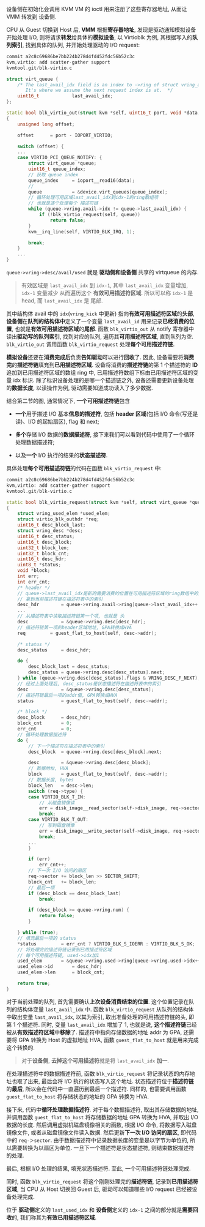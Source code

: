 
设备侧在初始化会调用 KVM VM 的 ioctl 用来注册了这些寄存器地址, 从而让 VMM 转发到 设备侧.

CPU 从 Guest 切换到 Host 后, **VMM** 根据**寄存器地址**, 发现是驱动通知模拟设备开始处理 I/O, 则将请求**转发**给具体的**模拟设备**, 以 Virtioblk 为例, 其根据写入的**队列索引**, 找到具体的队列, 并开始处理驱动的 I/O request:

```cpp
commit a2c8c69686be7bb224b278d4fd452fdc56b52c3c
kvm,virtio: add scatter-gather support
kvmtool.git/blk-virtio.c

struct virt_queue {
	/* The last_avail_idx field is an index to ->ring of struct vring_avail.
	   It's where we assume the next request index is at.  */
	uint16_t			last_avail_idx;
};

static bool blk_virtio_out(struct kvm *self, uint16_t port, void *data, int size, uint32_t count)
{
	unsigned long offset;

	offset		= port - IOPORT_VIRTIO;

	switch (offset) {
    ...
	case VIRTIO_PCI_QUEUE_NOTIFY: {
		struct virt_queue *queue;
		uint16_t queue_index;
        // 获取 queue index
		queue_index		= ioport__read16(data);
        // 
		queue			= &device.virt_queues[queue_index];
        // 循环处理可用区域last_avail_idx到idx-1的ring数组项
        // 也就是逐个处理每个 描述符链
		while (queue->vring.avail->idx != queue->last_avail_idx) {
			if (!blk_virtio_request(self, queue))
				return false;
		}
		kvm__irq_line(self, VIRTIO_BLK_IRQ, 1);

		break;
	}
    ...
}
```

`queue->vring->desc/avail/used` 就是 **驱动侧和设备侧** 共享的 virtqueue 的内存.

> 有效区域是 `last_avail_idx` 到 `idx-1`, 其中 `last_avail_idx` 变量增加, `idx-1` 变量减少 从而遍历这个 **有效可用描述符区域**. 所以可以称 `idx-1` 是 head, 而 `last_avail_idx` 是 尾部.

其中结构体 avail 中的 `idx`(`vring_kick` 中更新) 指向**有效可用描述符区域**的**头部**, **设备侧**在**队列的结构体中**定义了一个变量 `last_avail_id` 用来记录**已经消费的位置**, 也就是**有效可用描述符区域**的**尾部**. 函数 `blk_virtio_out` 从 notify 寄存器中读出**驱动写的队列索引**, 找到对应的队列, 遍历其**可用描述符区域**, 直到队列为空. `blk_virtio_out` 调用函数 `blk_virtio_request` 处理**每个可用描述符链**.

**模拟设备**还要在**消费完成后**负责**告知驱动**可以进行**回收**了. 因此, 设备需要将**消费完**的**描述符链**填充到**已用描述符区域**. 设备将消费的**描述符链**的第 1 个描述符的 **ID** 追加到已用描述符区域的数组 ring 中, 已用描述符数组下标由已用描述符区域的变量 idx 标识. 除了标识设备处理的是哪一个描述链之外, 设备还需要更新设备处理的**数据长度**, 以读操作为例, 驱动需要知道成功读入了多少数据.

结合第二节的图, 通常情况下, **一个可用描述符链**包含

* **一个**用于描述 I/O 基本**信息的描述符**, 包括 **header 区域**(包括 I/O 命令(写还是读)、I/O 的起始扇区), flag 和 next;

* **多个**存储 I/O 数据的**数据描述符**, 接下来我们可以看到代码中使用了一个循环处理数据描述符;

* 以及**一个** I/O 执行的结果的**状态描述符**.

具体处理**每个可用描述符链**的代码在函数 `blk_virtio_request` 中:

```cpp
commit a2c8c69686be7bb224b278d4fd452fdc56b52c3c
kvm,virtio: add scatter-gather support
kvmtool.git/blk-virtio.c

static bool blk_virtio_request(struct kvm *self, struct virt_queue *queue)
{
	struct vring_used_elem *used_elem;
	struct virtio_blk_outhdr *req;
	uint16_t desc_block_last;
	struct vring_desc *desc;
	uint16_t desc_status;
	uint16_t desc_block;
	uint32_t block_len;
	uint32_t block_cnt;
	uint16_t desc_hdr;
	uint8_t *status;
	void *block;
	int err;
	int err_cnt;
	/* header */
    // queue->last_avail_idx是新的需要消费的位置在可用描述符区域的ring数组中的索引
    // 拿到当前描述符链在描述符表中的索引
	desc_hdr		= queue->vring.avail->ring[queue->last_avail_idx++ % queue->vring.num];
    ...
    // 从描述符表中读取描述符链第一个项, 也就是 头
    desc			= &queue->vring.desc[desc_hdr];
    // 描述符链第一项的header区域地址, GPA转换成HVA
	req			= guest_flat_to_host(self, desc->addr);

	/* status */
	desc_status		= desc_hdr;

	do {
		desc_block_last	= desc_status;
		desc_status	= queue->vring.desc[desc_status].next;
	} while (queue->vring.desc[desc_status].flags & VRING_DESC_F_NEXT);
    // 经过上面处理后, desc_status是状态描述符在描述符表中的索引
	desc			= &queue->vring.desc[desc_status];
    // 描述符链最后一项的addr值, GPA转换成HVA
	status			= guest_flat_to_host(self, desc->addr);

	/* block */
	desc_block		= desc_hdr;
	block_cnt		= 0;
	err_cnt			= 0;
    // 循环处理数据描述符
	do {
        // 下一个描述符在描述符表中的索引
		desc_block	= queue->vring.desc[desc_block].next;

		desc		= &queue->vring.desc[desc_block];
        // 数据地址, HVA
		block		= guest_flat_to_host(self, desc->addr);
        // 数据长度, bytes
		block_len	= desc->len;
		switch (req->type) {
		case VIRTIO_BLK_T_IN:
            // 从磁盘镜像读
			err	= disk_image__read_sector(self->disk_image, req->sector, block, block_len);
			break;
		case VIRTIO_BLK_T_OUT:
            // 写到磁盘镜像
			err	= disk_image__write_sector(self->disk_image, req->sector, block, block_len);
			break;
		...
		}

		if (err)
			err_cnt++;
        // 下一次 I/O 访问的扇区
		req->sector	+= block_len >> SECTOR_SHIFT;
		block_cnt	+= block_len;
        // 最后一项
		if (desc_block == desc_block_last)
			break;

		if (desc_block >= queue->vring.num) {
			return false;
		}

	} while (true);
    // 填充最后一项的 status
	*status			= err_cnt ? VIRTIO_BLK_S_IOERR : VIRTIO_BLK_S_OK;
    // 将处理完的描述符链记录到已用描述符区域
    // 每个可用描述符链, used->idx加1
	used_elem		= &queue->vring.used->ring[queue->vring.used->idx++ % queue->vring.num];
	used_elem->id		= desc_hdr;
	used_elem->len		= block_cnt;

	return true;
}
```

对于当前处理的队列, 首先需要确认**上次设备消费结束的位置**. 这个位置记录在队列的结构体变量 `last_avail_idx` 中. 函数 `blk_virtio_request` 从队列的结构体中取出变量 `last_avail_idx`, 以其为索引, 取出准备处理的可用描述符链的头, 即第 1 个描述符. 同时, 变量 `last_avail_idx` 增加了 1, 也就是说, **这个描述符链**已经被从**有效描述符区域**中**移除**了. 描述符中指向存储数据的地址 addr 为 GPA, 还需要将 GPA 转换为 Host 的虚拟地址 HVA, 函数 `guest_flat_to_host` 就是用来完成这个转换的.

> 对于**设备侧**, **去掉这个可用描述符**就是将 `last_avail_idx` **加一**.

在处理描述符中的数据描述符前, 函数 `blk_virtio_request` 将记录状态的内存地址也取了出来, 最后会将 I/O 执行的状态写入这个地址. 状态描述符位于**描述符链**的**最后**, 所以会在代码中一直遍历到最后一个描述符. 同样的, 也需要调用函数 `guest_flat_to_host` 将存储状态的地址的 GPA 转换为 HVA.

接下来, 代码中**循环处理数据描述符**. 对于每个数据描述符, 取出其存储数据的地址, 并调用函数 `guest_flat_to_host` 将存储数据的地址 GPA 转换为 HVA, 并取出 I/O 数据的长度. 然后调用虚拟机磁盘镜像相关的函数, 根据 I/O 命令, 将数据写入磁盘镜像文件, 或者从磁盘镜像文件读入数据. 然后更新**下一次 I/O 访问的扇区**, 即代码中的 `req-＞sector`. 由于数据描述符中记录数据长度的变量是以字节为单位的, 所以需要转换为以扇区为单位. 一旦下一个描述符是状态描述符, 则结束数据描述符的处理.

最后, 根据 I/O 处理的结果, 填充状态描述符. 至此, 一个可用描述符链处理完成.

同时, 函数 `blk_virtio_request` 将这个刚刚处理完的**描述符链**, 记录到**已用描述符区域**, 当 CPU 从 Host 切换回 Guest 后, 驱动可以知道哪些 I/O request 已经被设备处理完成.

位于 **驱动侧**定义的 `last_used_idx` 和 **设备侧**定义的 `idx-1` 之间的部分就是**需要回收**的, 我们称其为**有效已用描述符区域**.